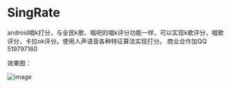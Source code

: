 # SingRate
android唱k打分，与全民k歌、唱吧的唱k评分功能一样，可以实现k歌评分，唱歌评分，卡拉ok评分。使用人声语音各种特征算法实现打分。
商业合作加QQ 519797160

效果图：

![image](https://github.com/KaLongChan/SingRate/blob/master/imgs/S81128-115004.jpg)
